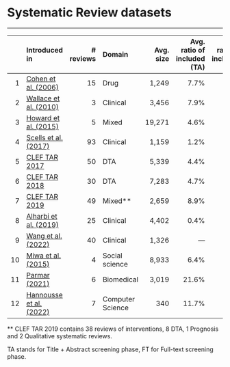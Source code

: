 # Systematic Review datasets

____

|    | Introduced in                                                                             | # reviews | Domain           | Avg. size | Avg. ratio of included (TA) | Avg. ratio of included (FT) | Additional data                 | Data URL                                                                                                     | Cochrane | Publicly available |
|---:|:------------------------------------------------------------------------------------------|----------:|:-----------------|----------:|----------------------------:|----------------------------:|---------------------------------|--------------------------------------------------------------------------------------------------------------|----------|--------------------|
|  1 | [Cohen et al. (2006)](https://doi.org/10.1197/jamia.M1929)                                |        15 | Drug             |     1,249 |                        7.7% |                           — | —                               | [Web](https://dmice.ohsu.edu/cohenaa/systematic-drug-class-review-data.html)                                 | —        | ✓                  |
|  2 | [Wallace et al. (2010)](https://doi.org/10.1145/1835804.1835829)                          |         3 | Clinical         |     3,456 |                        7.9% |                           — | —                               | [GiitHub](https://github.com/bwallace/citation-screening)                                                    | —        | ✓                  |
|  3 | [Howard et al. (2015)](https://doi.org/10.1186/s13643-016-0263-z)                         |         5 | Mixed            |    19,271 |                        4.6% |                           — | —                               | [Supplementary](https://systematicreviewsjournal.biomedcentral.com/articles/10.1186/s13643-016-0263-z#Sec30) | —        | ✓                  |
|  4 | [Scells et al. (2017)](https://dl.acm.org/doi/10.1145/3077136.3080707)                    |        93 | Clinical         |     1,159 |                        1.2% |                           — | Search queries                  | [GitHub](https://github.com/ielab/SIGIR2017-SysRev-Collection)                                               | ✓        | ✓                  |
|  5 | [CLEF TAR 2017](https://ceur-ws.org/Vol-1866/invited_paper_12.pdf)                        |        50 | DTA              |     5,339 |                        4.4% |                           — | Review protocol                 | [GitHub](https://github.com/CLEF-TAR/tar/tree/master/2017-TAR)                                               | ✓        | ✓                  |
|  6 | [CLEF TAR 2018](https://ceur-ws.org/Vol-2125/invited_paper_6.pdf)                         |        30 | DTA              |     7,283 |                        4.7% |                           — | Review protocol                 | [GitHub](https://github.com/CLEF-TAR/tar/tree/master/2018-TAR)                                               | ✓        | ✓                  |
|  7 | [CLEF TAR 2019](https://ceur-ws.org/Vol-2380/paper_250.pdf)                               |        49 | Mixed**          |     2,659 |                        8.9% |                           — | Review protocol                 | [GitHub](https://github.com/CLEF-TAR/tar/tree/master/2019-TAR)                                               | ✓        | ✓                  |
|  8 | [Alharbi et al. (2019)](https://dl.acm.org/doi/10.1145/3331184.3331358)                   |        25 | Clinical         |     4,402 |                        0.4% |                           — | Review updates                  | [GitHub](https://github.com/Amal-Alharbi/Systematic_Reviews_Update)                                          | ✓        | ✓                  |
|  9 | [Wang et al. (2022)](https://doi.org/10.1145/3477495.3531748)                             |        40 | Clinical         |     1,326 |                           — |                           — | Review protocol                 | [GitHub](https://github.com/ielab/sysrev-seed-collection)                                                    | ✓        | ✓                  |
| 10 | [Miwa et al. (2015)](https://doi.org/10.1016/j.jbi.2014.06.005)                           |         4 | Social science   |     8,933 |                        6.4% |                           — | —                               | —                                                                                                            | —        | —                  |
| 11 | [Parmar (2021)](https://keep.lib.asu.edu/_flysystem/fedora/c7/Parmar_asu_0010N_21179.pdf) |         6 | Biomedical       |     3,019 |                       21.6% |                        7.3% | —                               | —                                                                                                            | —        | —                  |
| 12 | [Hannousse et al. (2022)](https://doi.org/10.1007/978-3-031-04112-9_15)                   |         7 | Computer Science |       340 |                       11.7% |                           — | Review protocol                 | [GitHub](https://github.com/hannousse/Semantic-Scholar-Evaluation)                                           | —        | ✓                  |


** CLEF TAR 2019 contains 38 reviews of interventions, 8 DTA, 1 Prognosis and 2 Qualitative systematic reviews.

TA stands for Title + Abstract screening phase, FT for Full-text screening phase.
